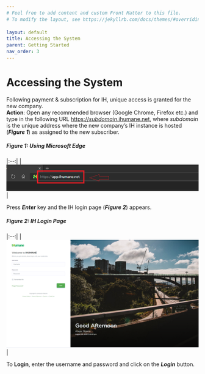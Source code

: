```yaml
---
# Feel free to add content and custom Front Matter to this file.
# To modify the layout, see https://jekyllrb.com/docs/themes/#overriding-theme-defaults

layout: default
title: Accessing the System
parent: Getting Started
nav_order: 3
---
```


# Accessing the System
Following payment & subscription for IH, unique access is granted for the new company.  
**Action**: Open any recommended browser (Google Chrome, Firefox etc.) and type in the following URL [https://*subdomain*.ihumane.net](), where *subdomain* is the unique address where the new company’s IH instance is hosted (***Figure 1***) as assigned to the new subscriber. 

##### Figure 1: Using Microsoft Edge

|:--:| 
| ![url](url.PNG) | 

Press ***Enter*** key and the IH login page (***Figure 2***) appears.

##### Figure 2: IH Login Page

|:--:| 
| ![login page](login-page.png) | 

To **Login**, enter the username and password and click on the ***Login*** button.